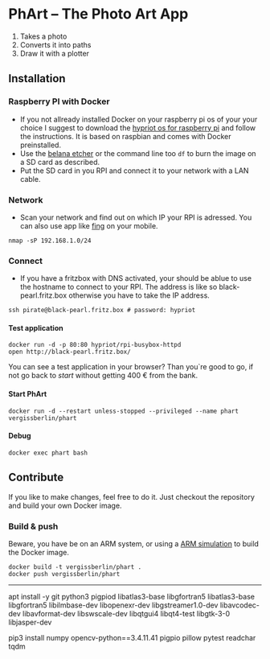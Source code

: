 # PhArt – The Photo Art App

1. Takes a photo
2. Converts it into paths
3. Draw it with a plotter

## Installation

### Raspberry PI with Docker

- If you not allready installed Docker on your raspberry pi os of your your choice I suggest to download the [hypriot os for raspberry pi](https://blog.hypriot.com/downloads/) and follow the instructions. It is based on raspbian and comes with Docker preinstalled.
- Use the [belana etcher](https://www.balena.io/etcher/) or the command line too `df` to burn the image on a SD card as described.
- Put the SD card in you RPI and connect it to your network with a LAN cable.

### Network

- Scan your network and find out on which IP your RPI is adressed. You can also use app like [fing](https://www.fing.com/) on your mobile.

```shell
nmap -sP 192.168.1.0/24
```

### Connect

- If you have a fritzbox with DNS activated, your should be ablue to use the hostname to connect to your RPI. The address is like so black-pearl.fritz.box otherwise you have to take the IP address.

```shell
ssh pirate@black-pearl.fritz.box # password: hypriot
```

#### Test application

```shell
docker run -d -p 80:80 hypriot/rpi-busybox-httpd
open http://black-pearl.fritz.box/
```

You can see a test application in your browser? Than you`re good to go, if not go back to _start_ without getting 400 € from the bank.

#### Start PhArt

```shell
docker run -d --restart unless-stopped --privileged --name phart vergissberlin/phart
```

#### Debug

```shell
docker exec phart bash
```

## Contribute

If you like to make changes, feel free to do it. Just checkout the repository and build your own Docker image.

### Build & push

Beware, you have be on an ARM system, or using a [ARM simulation](https://www.stereolabs.com/docs/docker/building-arm-container-on-x86/) to build the Docker image.

```shell
docker build -t vergissberlin/phart .
docker push vergissberlin/phart
```

---

apt install -y git python3 pigpiod libatlas3-base libgfortran5 libatlas3-base libgfortran5 libilmbase-dev libopenexr-dev libgstreamer1.0-dev libavcodec-dev libavformat-dev libswscale-dev libqtgui4 libqt4-test libgtk-3-0 libjasper-dev

pip3 install numpy opencv-python==3.4.11.41 pigpio pillow pytest readchar tqdm
